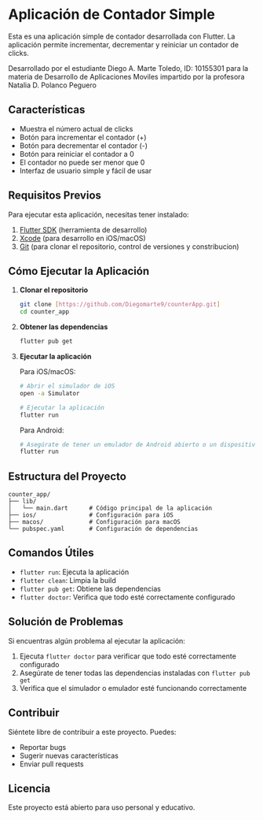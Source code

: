 # Aplicación de Contador Simple

Esta es una aplicación simple de contador desarrollada con Flutter. La aplicación permite incrementar, decrementar y reiniciar un contador de clicks.

Desarrollado por el estudiante Diego A. Marte Toledo, ID: 10155301 para la materia de Desarrollo de Aplicaciones Moviles impartido por la profesora Natalia D. Polanco Peguero

## Características

- Muestra el número actual de clicks
- Botón para incrementar el contador (+)
- Botón para decrementar el contador (-)
- Botón para reiniciar el contador a 0
- El contador no puede ser menor que 0
- Interfaz de usuario simple y fácil de usar

## Requisitos Previos

Para ejecutar esta aplicación, necesitas tener instalado:

1. [Flutter SDK](https://flutter.dev/docs/get-started/install) (herramienta de desarrollo)
2. [Xcode](https://apps.apple.com/us/app/xcode/id497799835) (para desarrollo en iOS/macOS)
3. [Git](https://git-scm.com/downloads) (para clonar el repositorio, control de versiones y constribucion)

## Cómo Ejecutar la Aplicación

1. **Clonar el repositorio**
   ```bash
   git clone [https://github.com/Diegomarte9/counterApp.git]
   cd counter_app
   ```

2. **Obtener las dependencias**
   ```bash
   flutter pub get
   ```

3. **Ejecutar la aplicación**

   Para iOS/macOS:
   ```bash
   # Abrir el simulador de iOS
   open -a Simulator
   
   # Ejecutar la aplicación
   flutter run
   ```

   Para Android:
   ```bash
   # Asegúrate de tener un emulador de Android abierto o un dispositivo conectado
   flutter run
   ```

## Estructura del Proyecto

```
counter_app/
├── lib/
│   └── main.dart      # Código principal de la aplicación
├── ios/               # Configuración para iOS
├── macos/             # Configuración para macOS
└── pubspec.yaml       # Configuración de dependencias
```

## Comandos Útiles

- `flutter run`: Ejecuta la aplicación
- `flutter clean`: Limpia la build
- `flutter pub get`: Obtiene las dependencias
- `flutter doctor`: Verifica que todo esté correctamente configurado

## Solución de Problemas

Si encuentras algún problema al ejecutar la aplicación:

1. Ejecuta `flutter doctor` para verificar que todo esté correctamente configurado
2. Asegúrate de tener todas las dependencias instaladas con `flutter pub get`
3. Verifica que el simulador o emulador esté funcionando correctamente

## Contribuir

Siéntete libre de contribuir a este proyecto. Puedes:
- Reportar bugs
- Sugerir nuevas características
- Enviar pull requests

## Licencia

Este proyecto está abierto para uso personal y educativo.
